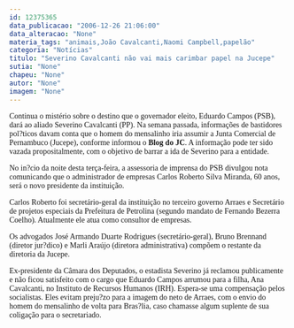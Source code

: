 ```yaml
---
id: 12375365
data_publicacao: "2006-12-26 21:06:00"
data_alteracao: "None"
materia_tags: "animais,João Cavalcanti,Naomi Campbell,papelão"
categoria: "Notícias"
titulo: "Severino Cavalcanti não vai mais carimbar papel na Jucepe"
sutia: "None"
chapeu: "None"
autor: "None"
imagem: "None"
---
```

<p><P><FONT face=Verdana>Continua o mistério sobre o destino que o governador eleito, Eduardo Campos (PSB), dará ao aliado Severino Cavalcanti (PP). Na semana passada, informações de bastidores pol?ticos davam conta que o homem do mensalinho iria assumir a Junta Comercial de Pernambuco (Jucepe), conforme informou o <STRONG>Blog do JC</STRONG>. A informação pode ter sido vazada propositalmente, com o objetivo de barrar a ida de Severino para a entidade.</FONT></P><FONT face=Verdana></p>
<p><P>No in?cio da noite desta terça-feira, a assessoria de imprensa do PSB divulgou nota comunicando que o administrador de empresas Carlos Roberto Silva Miranda, 60 anos, será o novo presidente da instituição.<BR></P></p>
<p><P>Carlos Roberto foi secretário-geral da instituição no terceiro governo Arraes e Secretário de projetos especiais da Prefeitura de Petrolina (segundo mandato de Fernando Bezerra Coelho). Atualmente ele atua como consultor de empresas. <BR></P></p>
<p><P>Os advogados José Armando Duarte Rodrigues (secretário-geral), Bruno Brennand (diretor jur?dico) e Marli Araújo (diretora administrativa) compõem o restante da diretoria da Jucepe.<BR></P></p>
<p><P>Ex-presidente da Câmara dos Deputados,&nbsp;o estadista Severino já reclamou publicamente e não ficou satisfeito com o cargo que Eduardo Campos arrumou para a filha, Ana Cavalcanti, no Instituto de Recursos Humanos (IRH). Espera-se uma compensação pelos socialistas. Eles evitam preju?zo para a imagem do neto de Arraes, com o envio do homem do mensalinho de volta para Bras?lia, caso chamasse algum suplente de sua coligação para o secretariado.<BR></P></FONT> </p>

